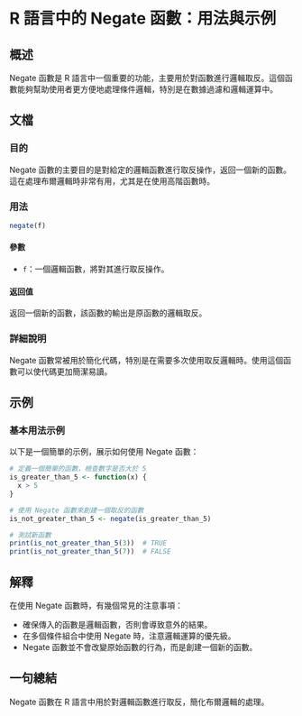 <!--
Meta Description: # R 語言中的 Negate 函數：用法與示例 ## 概述 Negate 函數是 R 語言中一個重要的功能，主要用於對函數進行邏輯取反。這個函數能夠幫助使用者更方便地處理條件邏輯，特別是在數據過濾和邏輯運算中。 ## 文檔 ### 目的 Negate 函數的主要目的是對給定的邏輯函數進行取反操作，...
Meta Keywords: negate, is_not_greater_than_5, 返回一個新的函數, is_greater_than_5, print
-->

# R 語言中的 Negate 函數：用法與示例

## 概述
Negate 函數是 R 語言中一個重要的功能，主要用於對函數進行邏輯取反。這個函數能夠幫助使用者更方便地處理條件邏輯，特別是在數據過濾和邏輯運算中。

## 文檔
### 目的
Negate 函數的主要目的是對給定的邏輯函數進行取反操作，返回一個新的函數。這在處理布爾邏輯時非常有用，尤其是在使用高階函數時。

### 用法
```R
negate(f)
```
#### 參數
- `f`：一個邏輯函數，將對其進行取反操作。

#### 返回值
返回一個新的函數，該函數的輸出是原函數的邏輯取反。

### 詳細說明
Negate 函數常被用於簡化代碼，特別是在需要多次使用取反邏輯時。使用這個函數可以使代碼更加簡潔易讀。

## 示例
### 基本用法示例
以下是一個簡單的示例，展示如何使用 Negate 函數：

```R
# 定義一個簡單的函數，檢查數字是否大於 5
is_greater_than_5 <- function(x) {
  x > 5
}

# 使用 Negate 函數來創建一個取反的函數
is_not_greater_than_5 <- negate(is_greater_than_5)

# 測試新函數
print(is_not_greater_than_5(3))  # TRUE
print(is_not_greater_than_5(7))  # FALSE
```

## 解釋
在使用 Negate 函數時，有幾個常見的注意事項：
- 確保傳入的函數是邏輯函數，否則會導致意外的結果。
- 在多個條件組合中使用 Negate 時，注意邏輯運算的優先級。
- Negate 函數並不會改變原始函數的行為，而是創建一個新的函數。

## 一句總結
Negate 函數在 R 語言中用於對邏輯函數進行取反，簡化布爾邏輯的處理。